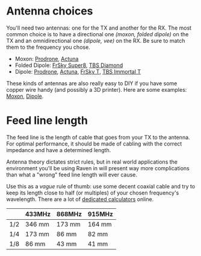 # Antenna choices

You'll need two antennas: one for the TX and another for the RX. The most common choice is to have a directional one _(moxon, folded dipole)_ on the TX and an omnidirectional one _(dipole, vee)_ on the RX. Be sure to match them to the frequency you chose.

+ Moxon: [Prodrone][prodrone_shop], [Actuna][actuna_shop]
+ Folded Dipole: [FrSky Super8][horusrc_super8], [TBS Diamond][tbs_diamond]
+ Dipole: [Prodrone][prodrone_shop], [Actuna][actuna_shop], [FrSky T][horusrc_t], [TBS Immortal T][tbs_t]

These kinds of antennas are also really easy to DIY if you have some copper wire handy (and possibly a 3D printer). Here are some examples: [Moxon][pawel_moxon], [Dipole][pawel_dipole].

# Feed line length

The feed line is the length of cable that goes from your TX to the antenna. For optimal performance, it should be made of cabling with the correct impedance and have a determined length.

Antenna theory dictates strict rules, but in real world applications the environment you'll be using Raven in will present way more complications than what a "wrong" feed line length will ever cause.

Use this as a _vague_ rule of thumb: use some decent coaxial cable and try to keep its length close to half (or multiples) of your chosen frequency's wavelength. There are a lot of [dedicated calculators](http://www.procato.com/calculator-wavelength-frequency/) online.

|     | 433MHz | 868MHz | 915MHz |
|-----|--------|--------|--------|
| 1/2 | 346 mm | 173 mm | 164 mm |
| 1/4 | 173 mm | 86 mm  | 82 mm  |
| 1/8 | 86 mm  | 43 mm  | 41 mm  |



[prodrone_shop]: https://shop.prodrone.pl/
[actuna_shop]: https://www.actuna.com/en/52-rc-antennas
[horusrc_super8]: https://www.horusrc.com/en/frsky-900mhz-super-8-antenna-for-r9m-r9m-lite-module.html
[tbs_diamond]: https://team-blacksheep.com/products/prod:diamond_antenna
[horusrc_t]: https://www.horusrc.com/en/frsky-900mhz-ipex1-dipole-t-antenna-for-r9-slim-r9-slim-receiver.html
[tbs_t]: https://www.team-blacksheep.com/products/prod:xf_immortal_t
[pawel_moxon]: https://www.youtube.com/watch?v=vV3SOVvokvA
[pawel_dipole]: https://www.youtube.com/watch?v=eQEmFlMW50o